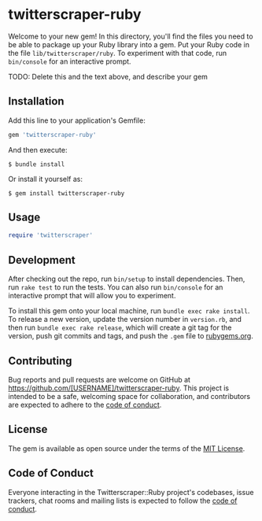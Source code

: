 # twitterscraper-ruby

Welcome to your new gem! In this directory, you'll find the files you need to be able to package up your Ruby library into a gem. Put your Ruby code in the file `lib/twitterscraper/ruby`. To experiment with that code, run `bin/console` for an interactive prompt.

TODO: Delete this and the text above, and describe your gem

## Installation

Add this line to your application's Gemfile:

```ruby
gem 'twitterscraper-ruby'
```

And then execute:

    $ bundle install

Or install it yourself as:

    $ gem install twitterscraper-ruby

## Usage

```ruby
require 'twitterscraper'
```

## Development

After checking out the repo, run `bin/setup` to install dependencies. Then, run `rake test` to run the tests. You can also run `bin/console` for an interactive prompt that will allow you to experiment.

To install this gem onto your local machine, run `bundle exec rake install`. To release a new version, update the version number in `version.rb`, and then run `bundle exec rake release`, which will create a git tag for the version, push git commits and tags, and push the `.gem` file to [rubygems.org](https://rubygems.org).

## Contributing

Bug reports and pull requests are welcome on GitHub at https://github.com/[USERNAME]/twitterscraper-ruby. This project is intended to be a safe, welcoming space for collaboration, and contributors are expected to adhere to the [code of conduct](https://github.com/[USERNAME]/twitterscraper-ruby/blob/master/CODE_OF_CONDUCT.md).


## License

The gem is available as open source under the terms of the [MIT License](https://opensource.org/licenses/MIT).

## Code of Conduct

Everyone interacting in the Twitterscraper::Ruby project's codebases, issue trackers, chat rooms and mailing lists is expected to follow the [code of conduct](https://github.com/[USERNAME]/twitterscraper-ruby/blob/master/CODE_OF_CONDUCT.md).
